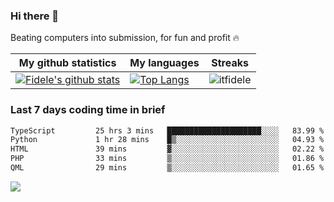 ### Hi there 👋
<p>Beating computers into submission, for fun and profit 🔥</p>

|My github statistics|My languages|Streaks|
|-|-|-|
|[![Fidele's github stats](https://github-readme-stats.vercel.app/api?username=itfidele&count_private=true&show_icons=true&theme=dark&hide_title=true)](https://github.com/itfidele)|[![Top Langs](https://github-readme-stats.vercel.app/api/top-langs/?username=itfidele&show_icons=true&langs_count=8&theme=dark&layout=compact&hide_title=true)](https://github.com/itfidele)|![itfidele](https://github-readme-streak-stats.herokuapp.com/?user=itfidele&theme=dark)

### Last 7 days coding time in brief
<!--START_SECTION:waka-->

```txt
TypeScript         25 hrs 3 mins   █████████████████████░░░░   83.99 %
Python             1 hr 28 mins    █▒░░░░░░░░░░░░░░░░░░░░░░░   04.93 %
HTML               39 mins         ▓░░░░░░░░░░░░░░░░░░░░░░░░   02.22 %
PHP                33 mins         ▒░░░░░░░░░░░░░░░░░░░░░░░░   01.86 %
QML                29 mins         ▒░░░░░░░░░░░░░░░░░░░░░░░░   01.65 %
```

<!--END_SECTION:waka-->

![](https://komarev.com/ghpvc/?username=itfidele)
